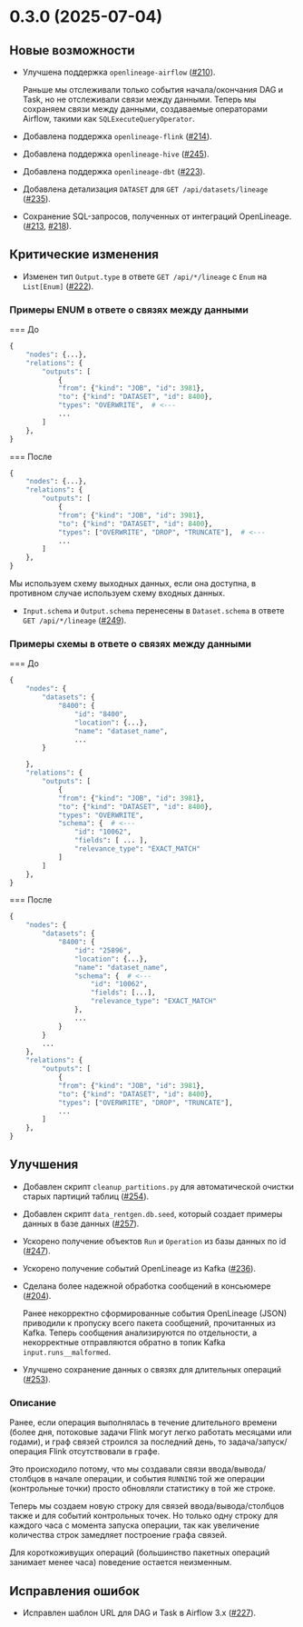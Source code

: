 # 0.3.0 (2025-07-04)

## Новые возможности

- Улучшена поддержка `openlineage-airflow` ([#210](https://github.com/MobileTeleSystems/data-rentgen/issues/210)).

  Раньше мы отслеживали только события начала/окончания DAG и Task, но не отслеживали связи между данными.
  Теперь мы сохраняем связи между данными, создаваемые операторами Airflow, такими как `SQLExecuteQueryOperator`.

- Добавлена поддержка `openlineage-flink` ([#214](https://github.com/MobileTeleSystems/data-rentgen/issues/214)).
- Добавлена поддержка `openlineage-hive` ([#245](https://github.com/MobileTeleSystems/data-rentgen/issues/245)).
- Добавлена поддержка `openlineage-dbt` ([#223](https://github.com/MobileTeleSystems/data-rentgen/issues/223)).
- Добавлена детализация `DATASET` для `GET /api/datasets/lineage` ([#235](https://github.com/MobileTeleSystems/data-rentgen/issues/235)).
- Сохранение SQL-запросов, полученных от интеграций OpenLineage. ([#213](https://github.com/MobileTeleSystems/data-rentgen/issues/213), [#218](https://github.com/MobileTeleSystems/data-rentgen/issues/218)).

## Критические изменения

- Изменен тип `Output.type` в ответе `GET /api/*/lineage` с `Enum` на `List[Enum]` ([#222](https://github.com/MobileTeleSystems/data-rentgen/issues/222)).

### Примеры ENUM в ответе о связях между данными

=== До

  ```python
  {
      "nodes": {...},
      "relations": {
          "outputs": [
              {
              "from": {"kind": "JOB", "id": 3981},
              "to": {"kind": "DATASET", "id": 8400},
              "types": "OVERWRITE",  # <---
              ...
          ]
      },
  }
  ```

=== После

  ```python
  {
      "nodes": {...},
      "relations": {
          "outputs": [
              {
              "from": {"kind": "JOB", "id": 3981},
              "to": {"kind": "DATASET", "id": 8400},
              "types": ["OVERWRITE", "DROP", "TRUNCATE"],  # <---
              ...
          ]
      },
  }
  ```

  Мы используем схему выходных данных, если она доступна, в противном случае используем схему входных данных.

- `Input.schema` и `Output.schema` перенесены в `Dataset.schema` в ответе `GET /api/*/lineage` ([#249](https://github.com/MobileTeleSystems/data-rentgen/issues/249)).

### Примеры схемы в ответе о связях между данными

=== До

  ```python
  {
      "nodes": {
          "datasets": {
              "8400": {
                  "id": "8400",
                  "location": {...},
                  "name": "dataset_name",
                  ...
          }

      },
      "relations": {
          "outputs": [
              {
              "from": {"kind": "JOB", "id": 3981},
              "to": {"kind": "DATASET", "id": 8400},
              "types": "OVERWRITE",
              "schema": {  # <---
                  "id": "10062",
                  "fields": [ ... ],
                  "relevance_type": "EXACT_MATCH"
              ]
          ]
      },
  }
  ```

=== После

  ```python
  {
      "nodes": {
          "datasets": {
              "8400": {
                  "id": "25896",
                  "location": {...},
                  "name": "dataset_name",
                  "schema": {  # <---
                      "id": "10062",
                      "fields": [...],
                      "relevance_type": "EXACT_MATCH"
                  },
                  ...
              }
          }
          ...
      },
      "relations": {
          "outputs": [
              {
              "from": {"kind": "JOB", "id": 3981},
              "to": {"kind": "DATASET", "id": 8400},
              "types": ["OVERWRITE", "DROP", "TRUNCATE"],
              ...
          ]
      },
  }
  ```

## Улучшения

- Добавлен скрипт `cleanup_partitions.py` для автоматической очистки старых партиций таблиц ([#254](https://github.com/MobileTeleSystems/data-rentgen/issues/254)).
- Добавлен скрипт `data_rentgen.db.seed`, который создает примеры данных в базе данных ([#257](https://github.com/MobileTeleSystems/data-rentgen/issues/257)).
- Ускорено получение объектов `Run` и `Operation` из базы данных по id ([#247](https://github.com/MobileTeleSystems/data-rentgen/issues/247)).
- Ускорено получение событий OpenLineage из Kafka ([#236](https://github.com/MobileTeleSystems/data-rentgen/issues/236)).
- Сделана более надежной обработка сообщений в консьюмере ([#204](https://github.com/MobileTeleSystems/data-rentgen/issues/204)).

  Ранее некорректно сформированные события OpenLineage (JSON) приводили к пропуску всего пакета сообщений, прочитанных из Kafka.
  Теперь сообщения анализируются по отдельности, а некорректные отправляются обратно в топик Kafka `input.runs__malformed`.
- Улучшено сохранение данных о связях для длительных операций ([#253](https://github.com/MobileTeleSystems/data-rentgen/issues/253)).

### Описание

  Ранее, если операция выполнялась в течение длительного времени (более дня, потоковые задачи Flink могут легко работать месяцами или годами), и граф связей строился за последний день, то задача/запуск/операция Flink отсутствовали в графе.

  Это происходило потому, что мы создавали связи ввода/вывода/столбцов в начале операции, и события `RUNNING` той же операции (контрольные точки) просто обновляли статистику в той же строке.

  Теперь мы создаем новую строку для связей ввода/вывода/столбцов также и для событий контрольных точек. Но только одну строку для каждого часа с момента запуска операции, так как увеличение количества строк замедляет построение графа связей.

  Для короткоживущих операций (большинство пакетных операций занимает менее часа) поведение остается неизменным.

## Исправления ошибок

- Исправлен шаблон URL для DAG и Task в Airflow 3.x ([#227](https://github.com/MobileTeleSystems/data-rentgen/issues/227)).
